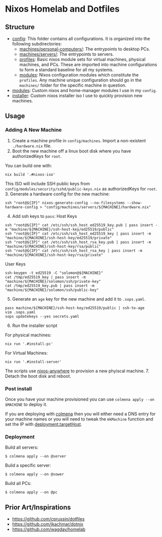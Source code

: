 # Nixos Homelab and Dotfiles

## Structure

- [config](https://github.com/solomon-b/nixos-config/tree/main/config): This folder contains all configurations. It is organized into the following subdirectories: 
  - [machines/personal-computers/<name>](https://github.com/solomon-b/nixos-config/tree/main/config/machines/personal-computers): The entrypoints to desktop PCs. 
  - [machines/servers/<name>](https://github.com/solomon-b/nixos-config/tree/main/config/machines/servers): The entrypoints to servers.
  - [profiles](https://github.com/solomon-b/nixos-config/tree/main/config/profiles): Basic nixos module sets for virtual machines, physical machines, and PCs. These are imported into machine configurations to form a standard baseline for all my systems.
  - [modules](https://github.com/solomon-b/nixos-config/tree/main/config/modules): Nixos configuration modules which constitute the `profiles`. Any machine unique configuration should go in the `machines/` folder for the specific machine in question.
- [modules](https://github.com/solomon-b/nixos-config/tree/main/modules): Custom nixos and home-manager modules I use in my `config`.
- [installer](https://github.com/solomon-b/nixos-config/tree/main/installer): Custom nixos installer iso I use to quickly provision new machines.
## Usage
### Adding A New Machine

1. Create a machine profile in `config/machines`. Import a non-existent `./hardware.nix` file.
2. Boot the new machine off a linux boot disk where you have authorizedKeys for `root`.

You can build one with:
```
nix build '.#nixos-iso'
```
This ISO will include SSH public keys from `config/modules/security/sshd/public-keys.nix` as authorizedKeys for `root`.
3. Generate a hardware config for the new machine:
```
ssh "root@${IP}" nixos-generate-config --no-filesystems --show-hardware-config > "config/machines/servers/${MACHINE}/hardware.nix"
```
4. Add ssh keys to `pass`:
Host Keys
```
ssh "root@${IP}" cat /etc/ssh/ssh_host_ed25519_key.pub | pass insert -m "machine/${MACHINE}/ssh-host-key/ed25519/public"
ssh "root@${IP}" cat /etc/ssh/ssh_host_ed25519_key | pass insert -m "machine/${MACHINE}/ssh-host-key/ed25519/private"
ssh "root@${IP}" cat /etc/ssh/ssh_host_rsa_key.pub | pass insert -m "machine/${MACHINE}/ssh-host-key/rsa/public"
ssh "root@${IP}" cat /etc/ssh/ssh_host_rsa_key | pass insert -m "machine/${MACHINE}/ssh-host-key/rsa/private"
```

User Keys
```
ssh-keygen -t ed25519 -C "solomon@${MACHINE}"
cat /tmp/ed25519_key | pass insert -m "machine/${MACHINE}/solomon/ssh/private-key"
cat /tmp/ed25519_key.pub | pass insert -m "machine/${MACHINE}/solomon/ssh/public-key"
```
5. Generate an `age` key for the new machine and add it to `.sops.yaml`.
```
pass machine/${MACHINE}/ssh-host-key/ed25519/public | ssh-to-age
vim .sops.yaml
sops updatekeys --yes secrets.yaml
```
6. Run the installer script

For physical machines:
```
nix run '.#install-pc'
```

For Virtual Machines:
```
nix run '.#install-server'
```

The scripts use [nixos-anywhere](https://github.com/numtide/nixos-anywhere) to provision a new phyiscal machine.
7. Detach the boot disk and reboot.

### Post install
Once you have your machine provisioned you can use `colmena apply --on $MACHINE` to deploy it.

If you are deploying with [colmena](https://colmena.cli.rs/unstable/reference/deployment.html#deploymenttargethost) then you will either need a DNS entry for your machine names or you will need to tweak the `mkMachine` function and set the IP with [deployment.targetHost](https://colmena.cli.rs/unstable/reference/deployment.html#deploymenttargethost).

### Deployment
Build all servers:
```
$ colmena apply --on @server
```

Build a specific server:
```
$ colmena apply --on @sower
```

Build all PCs:
```
$ colmena apply --on @pc
```

## Prior Art/Inspirations

- https://github.com/cprussin/dotfiles
- https://github.com/jkachmar/dotnix
- https://github.com/wagdav/homelab
